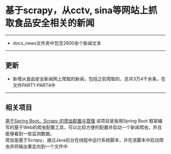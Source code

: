 # 基于scrapy，从cctv, sina等网站上抓取食品安全相关的新闻
***
- docs_news文件夹中包含2800余个新闻文本
***
## 更新
- 新增从食品安全新闻网上爬取的新闻，包括之前爬取的，总共3万4千余条，在文件PART1-PART4中
***
## 相关项目
[基于Spring Boot、Scrapy 的爬虫配置与管理](https://github.com/lichang98/visualize_spider)
该项目是我用Spring Boot 框架编写的基于Web的爬虫配置工具，可以比较方便的配置并启动一个新闻爬虫，并且能够看到一些监测数据。\
爬虫是基于Scrapy，通过Java后台在线程中运行系统脚本，并在该脚本中启动爬虫并将输出重定向到一个文件中
